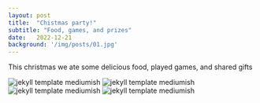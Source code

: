 ```yaml
---
layout: post
title:  "Chistmas party!"
subtitle: "Food, games, and prizes"
date:   2022-12-21 
background: '/img/posts/01.jpg'
---
```


<p>This christmas we ate some delicious food, played games, and shared gifts</p>

![jekyll template mediumish]({{site.baseurl}}/assets/images/christmas2.jpg)
![jekyll template mediumish]({{site.baseurl}}/assets/images/christmas3.jpg)
![jekyll template mediumish]({{site.baseurl}}/assets/images/christmas4.jpg)
![jekyll template mediumish]({{site.baseurl}}/assets/images/christmas5.jpg)
